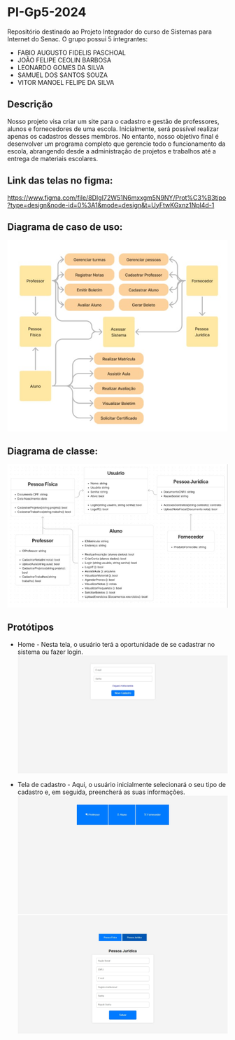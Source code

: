 # PI-Gp5-2024
Repositório destinado ao Projeto Integrador do curso de Sistemas para Internet do Senac. O grupo possui 5 integrantes:

- FABIO AUGUSTO FIDELIS PASCHOAL
- JOÃO FELIPE CEOLIN BARBOSA
- LEONARDO GOMES DA SILVA
- SAMUEL DOS SANTOS SOUZA
- VITOR MANOEL FELIPE DA SILVA

## Descrição
Nosso projeto visa criar um site para o cadastro e gestão de professores, alunos e fornecedores de uma escola. Inicialmente, será possível realizar apenas os cadastros desses membros. No entanto, nosso objetivo final é desenvolver um programa completo que gerencie todo o funcionamento da escola, abrangendo desde a administração de projetos e trabalhos até a entrega de materiais escolares.

## Link das telas no figma:
https://www.figma.com/file/8DIgI72W51N6mxxgm5N9NY/Prot%C3%B3tipo?type=design&node-id=0%3A1&mode=design&t=UyFtwKGxnz1Npl4d-1 

## Diagrama de caso de uso:
![image](/docs/caso.jpg)

## Diagrama de classe:
![image](/docs/classe.jpg)

## Protótipos
- Home - Nesta tela, o usuário terá a oportunidade de se cadastrar no sistema ou fazer login.
![image](/docs/home.jpg)

- Tela de cadastro - Aqui, o usuário inicialmente selecionará o seu tipo de cadastro e, em seguida, preencherá as suas informações.
![image](/docs/cadastro.jpg)
![image](/docs/cadastro2.jpg)

